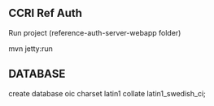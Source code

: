 ## CCRI Ref Auth

Run project (reference-auth-server-webapp folder)

mvn jetty:run

##  DATABASE

create database oic charset latin1 collate latin1_swedish_ci;